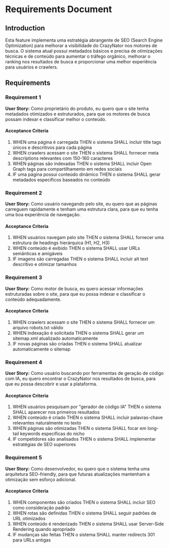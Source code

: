 # Requirements Document

## Introduction

Esta feature implementa uma estratégia abrangente de SEO (Search Engine Optimization) para melhorar a visibilidade do CrazyNator nos motores de busca. O sistema atual possui metadados básicos e precisa de otimizações técnicas e de conteúdo para aumentar o tráfego orgânico, melhorar o ranking nos resultados de busca e proporcionar uma melhor experiência para usuários e crawlers.

## Requirements

### Requirement 1

**User Story:** Como proprietário do produto, eu quero que o site tenha metadados otimizados e estruturados, para que os motores de busca possam indexar e classificar melhor o conteúdo.

#### Acceptance Criteria

1. WHEN uma página é carregada THEN o sistema SHALL incluir title tags únicos e descritivos para cada página
2. WHEN crawlers acessam o site THEN o sistema SHALL fornecer meta descriptions relevantes com 150-160 caracteres
3. WHEN páginas são indexadas THEN o sistema SHALL incluir Open Graph tags para compartilhamento em redes sociais
4. IF uma página possui conteúdo dinâmico THEN o sistema SHALL gerar metadados específicos baseados no conteúdo

### Requirement 2

**User Story:** Como usuário navegando pelo site, eu quero que as páginas carreguem rapidamente e tenham uma estrutura clara, para que eu tenha uma boa experiência de navegação.

#### Acceptance Criteria

1. WHEN usuários navegam pelo site THEN o sistema SHALL fornecer uma estrutura de headings hierárquica (H1, H2, H3)
2. WHEN conteúdo é exibido THEN o sistema SHALL usar URLs semânticas e amigáveis
3. IF imagens são carregadas THEN o sistema SHALL incluir alt text descritivo e otimizar tamanhos

### Requirement 3

**User Story:** Como motor de busca, eu quero acessar informações estruturadas sobre o site, para que eu possa indexar e classificar o conteúdo adequadamente.

#### Acceptance Criteria

1. WHEN crawlers acessam o site THEN o sistema SHALL fornecer um arquivo robots.txt válido
2. WHEN indexação é solicitada THEN o sistema SHALL gerar um sitemap.xml atualizado automaticamente
3. IF novas páginas são criadas THEN o sistema SHALL atualizar automaticamente o sitemap

### Requirement 4

**User Story:** Como usuário buscando por ferramentas de geração de código com IA, eu quero encontrar o CrazyNator nos resultados de busca, para que eu possa descobrir e usar a plataforma.

#### Acceptance Criteria

1. WHEN usuários pesquisam por "gerador de código IA" THEN o sistema SHALL aparecer nos primeiros resultados
2. WHEN conteúdo é criado THEN o sistema SHALL incluir palavras-chave relevantes naturalmente no texto
3. WHEN páginas são otimizadas THEN o sistema SHALL focar em long-tail keywords específicas do nicho
4. IF competidores são analisados THEN o sistema SHALL implementar estratégias de SEO superiores

### Requirement 5

**User Story:** Como desenvolvedor, eu quero que o sistema tenha uma arquitetura SEO-friendly, para que futuras atualizações mantenham a otimização sem esforço adicional.

#### Acceptance Criteria

1. WHEN componentes são criados THEN o sistema SHALL incluir SEO como consideração padrão
2. WHEN rotas são definidas THEN o sistema SHALL seguir padrões de URL otimizados
3. WHEN conteúdo é renderizado THEN o sistema SHALL usar Server-Side Rendering quando apropriado
4. IF mudanças são feitas THEN o sistema SHALL manter redirects 301 para URLs antigas
